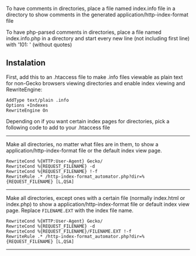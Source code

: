To have comments in directories, place a file named index.info file in a directory to show comments
in the generated application/http-index-format file

To have php-parsed comments in directories, place a file named index.info.php in a directory and start
every new line (not including first line) with '101: ' (without quotes)


Instalation
-----------
First, add this to an .htaccess file to make .info files viewable as plain text for non-Gecko browsers viewing directories and enable index viewing and RewriteEngine:


    AddType text/plain .info
    Options +Indexes
    RewriteEngine On



Depending on if you want certain index pages for directories, pick a following code to add to your .htaccess file

---

Make all directories, no matter what files are in them, to show a application/http-index-format file or the default index view page.

    RewriteCond %{HTTP:User-Agent} Gecko/
    RewriteCond %{REQUEST_FILENAME} -d
    RewriteCond %{REQUEST_FILENAME} !-f
    RewriteRule .* /http-index-format_automator.php?dir=%{REQUEST_FILENAME} [L,QSA]
---
Make all directories, except ones with a certain file (normally index.html or index.php) to show a application/http-index-format file or default index view page. Replace `FILENAME.EXT` with the index file name.


    RewriteCond %{HTTP:User-Agent} Gecko/
    RewriteCond %{REQUEST_FILENAME} -d
    RewriteCond %{REQUEST_FILENAME}/FILENAME.EXT !-f
    RewriteRule .* /http-index-format_automator.php?dir=%{REQUEST_FILENAME} [L,QSA]

---
